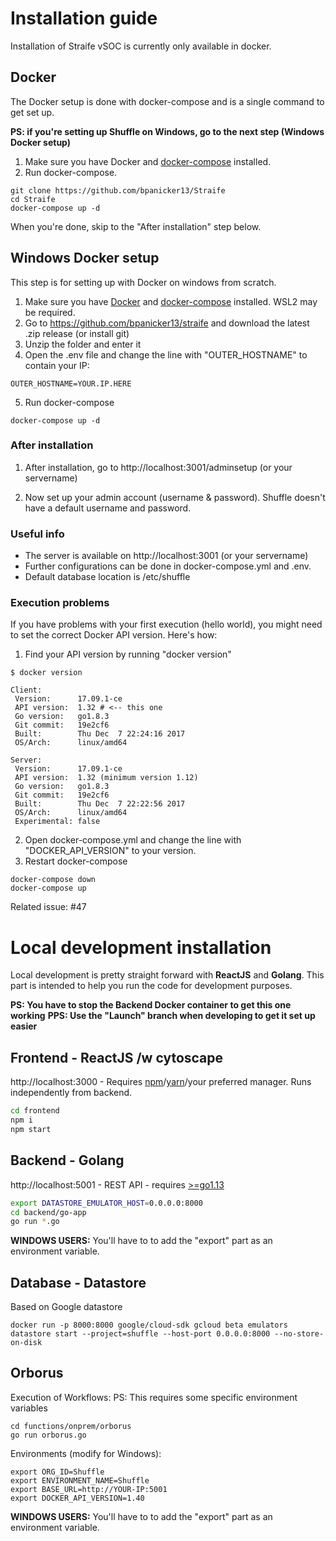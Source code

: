 # Installation guide
Installation of Straife vSOC is currently only available in docker.

## Docker
The Docker setup is done with docker-compose and is a single command to get set up.

**PS: if you're setting up Shuffle on Windows, go to the next step (Windows Docker setup)**

1. Make sure you have Docker and [docker-compose](https://docs.docker.com/compose/install/) installed.
2. Run docker-compose.
```
git clone https://github.com/bpanicker13/Straife
cd Straife
docker-compose up -d
```

When you're done, skip to the "After installation" step below.

## Windows Docker setup
This step is for setting up with Docker on windows from scratch.

1. Make sure you have [Docker](https://docs.docker.com/docker-for-windows/install/) and [docker-compose](https://docs.docker.com/compose/install/) installed. WSL2 may be required.
2. Go to https://github.com/bpanicker13/straife and download the latest .zip release (or install git)
3. Unzip the folder and enter it
4. Open the .env file and change the line with "OUTER_HOSTNAME" to contain your IP:
```
OUTER_HOSTNAME=YOUR.IP.HERE
```
5. Run docker-compose
```
docker-compose up -d
```
### After installation
1. After installation, go to http://localhost:3001/adminsetup (or your servername)

2. Now set up your admin account (username & password). Shuffle doesn't have a default username and password.

### Useful info
* The server is available on http://localhost:3001 (or your servername)
* Further configurations can be done in docker-compose.yml and .env.
* Default database location is /etc/shuffle

### Execution problems
If you have problems with your first execution (hello world), you might need to set the correct Docker API version. Here's how:

1. Find your API version by running "docker version"
```
$ docker version

Client:
 Version:      17.09.1-ce
 API version:  1.32 # <-- this one
 Go version:   go1.8.3
 Git commit:   19e2cf6
 Built:        Thu Dec  7 22:24:16 2017
 OS/Arch:      linux/amd64

Server:
 Version:      17.09.1-ce
 API version:  1.32 (minimum version 1.12)
 Go version:   go1.8.3
 Git commit:   19e2cf6
 Built:        Thu Dec  7 22:22:56 2017
 OS/Arch:      linux/amd64
 Experimental: false
```

2. Open docker-compose.yml and change the line with "DOCKER_API_VERSION" to your version.
3. Restart docker-compose
```
docker-compose down
docker-compose up
```

Related issue: #47

# Local development installation
Local development is pretty straight forward with **ReactJS** and **Golang**. This part is intended to help you run the code for development purposes.

**PS: You have to stop the Backend Docker container to get this one working**
**PPS: Use the "Launch" branch when developing to get it set up easier**

## Frontend - ReactJS /w cytoscape
http://localhost:3000 - Requires [npm](https://nodejs.org/en/download/)/[yarn](https://yarnpkg.com/lang/en/docs/install/#debian-stable)/your preferred manager. Runs independently from backend.
```bash
cd frontend
npm i
npm start
```

## Backend - Golang
http://localhost:5001 - REST API - requires [>=go1.13](https://golang.org/dl/)
```bash
export DATASTORE_EMULATOR_HOST=0.0.0.0:8000
cd backend/go-app
go run *.go
```

**WINDOWS USERS:** You'll have to to add the "export" part as an environment variable.

## Database - Datastore
Based on Google datastore
```
docker run -p 8000:8000 google/cloud-sdk gcloud beta emulators datastore start --project=shuffle --host-port 0.0.0.0:8000 --no-store-on-disk
```

## Orborus
Execution of Workflows:
PS: This requires some specific environment variables
```
cd functions/onprem/orborus
go run orborus.go
```


Environments (modify for Windows):
```
export ORG_ID=Shuffle
export ENVIRONMENT_NAME=Shuffle
export BASE_URL=http://YOUR-IP:5001
export DOCKER_API_VERSION=1.40
```

**WINDOWS USERS:** You'll have to to add the "export" part as an environment variable.
